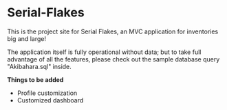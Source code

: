 # Serial-Flakes

This is the project site for Serial Flakes, an MVC application for inventories big and large!

The application itself is fully operational without data; but to take full advantage of all the features, please check out the sample database query "Akibahara.sql" inside.

<b>Things to be added</b>
<ul>
<li>Profile customization</li>
<li>Customized dashboard</li>
</ul>
